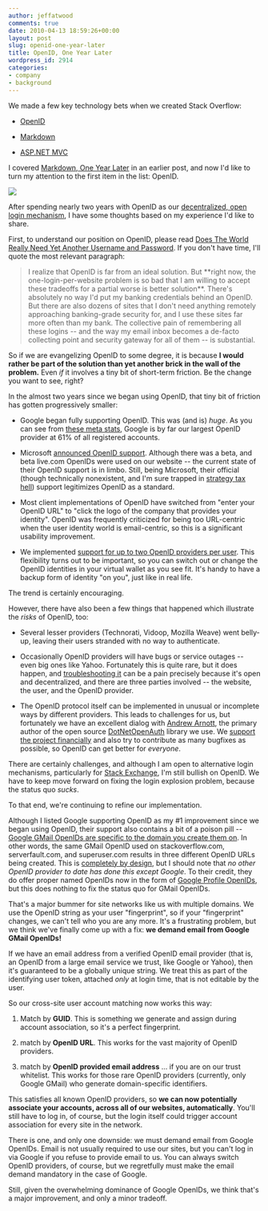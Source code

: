 ```yaml
---
author: jeffatwood
comments: true
date: 2010-04-13 18:59:26+00:00
layout: post
slug: openid-one-year-later
title: OpenID, One Year Later
wordpress_id: 2914
categories:
- company
- background
---
```



We made a few key technology bets when we created Stack Overflow:







  * [OpenID](http://openid.net/)

  * [Markdown](http://en.wikipedia.org/wiki/Markdown)

  * [ASP.NET MVC](http://www.asp.net/mvc/)




I covered [Markdown, One Year Later](http://blog.stackoverflow.com/2009/10/markdown-one-year-later/) in an earlier post, and now I'd like to turn my attention to the first item in the list: OpenID.



[![](/blog/images/2010-04-13-openid-one-year-later/openid-logo-big.png)](http://openid.net/)



After spending nearly two years with OpenID as our [decentralized, open login mechanism](http://openid.net/get-an-openid/what-is-openid/), I have some thoughts based on my experience I'd like to share.



First, to understand our position on OpenID, please read [Does The World Really Need Yet Another Username and Password](http://www.codinghorror.com/blog/2008/05/openid-does-the-world-really-need-yet-another-username-and-password.html). If you don't have time, I'll quote the most relevant paragraph:





<blockquote>
I realize that OpenID is far from an ideal solution. But **right now, the one-login-per-website problem is so bad that I am willing to accept these tradeoffs for a partial worse is better solution**. There's absolutely no way I'd put my banking credentials behind an OpenID. But there are also dozens of sites that I don't need anything remotely approaching banking-grade security for, and I use these sites far more often than my bank. The collective pain of remembering all these logins -- and the way my email inbox becomes a de-facto collecting point and security gateway for all of them -- is substantial.
</blockquote>





So if we are evangelizing OpenID to some degree, it is because **I would rather be part of the solution than yet another brick in the wall of the problem.** Even _if_ it involves a tiny bit of short-term friction. Be the change you want to see, right?



In the almost two years since we began using OpenID, that tiny bit of friction has gotten progressively smaller:







  * Google began fully supporting OpenID. This was (and is) _huge_. As you can see from [these meta stats](http://meta.stackoverflow.com/questions/31021/what-openid-providers-should-we-feature-on-the-login-page), Google is by far our largest OpenID provider at 61% of all registered accounts.

  * Microsoft [announced OpenID support](http://blogs.verisign.com/infrablog/2007/02/verisign_microsoft_partners_to_1.php). Although there was a beta, and beta live.com OpenIDs were used on our website -- the current state of their OpenID support is in limbo. Still, being Microsoft, their official (though technically nonexistent, and I'm sure trapped in [strategy tax hell](http://archive.scripting.com/2001/04/29#strategyTax)) support legitimizes OpenID as a standard.

  * Most client implementations of OpenID have switched from "enter your OpenID URL" to "click the logo of the company that provides your identity". OpenID was frequently criticized for being too URL-centric when the user identity world is email-centric, so this is a significant usability improvement.

  * We implemented [support for up to two OpenID providers per user](http://blog.stackoverflow.com/2009/01/we-now-support-multiple-openids/). This flexibility turns out to be important, so you can switch out or change the OpenID identities in your virtual wallet as you see fit. It's handy to have a backup form of identity "on you", just like in real life.




The trend is certainly encouraging. 



However, there have also been a few things that happened which illustrate the _risks_ of OpenID, too:







  * Several lesser providers (Technorati, Vidoop, Mozilla Weave) went belly-up, leaving their users stranded with no way to authenticate.

  * Occasionally OpenID providers will have bugs or service outages -- even big ones like Yahoo. Fortunately this is quite rare, but it does happen, and [troubleshooting it](http://meta.stackoverflow.com/questions/1774/i-cant-log-in-with-my-openid-troubleshooting-tips) can be a pain precisely because it's open and decentralized, and there are three parties involved -- the website, the user, and the OpenID provider.

  * The OpenID protocol itself can be implemented in unusual or incomplete ways by different providers. This leads to challenges for us, but fortunately we have an excellent dialog with [Andrew Arnott](http://stackoverflow.com/users/46926/andrew-arnott), the primary author of the open source [DotNetOpenAuth](http://www.dotnetopenauth.net/) library we use. We [support the project financially](http://blog.stackoverflow.com/2009/12/stack-overflow-gives-back/) and also try to contribute as many bugfixes as possible, so OpenID can get better for _everyone_.




There are certainly challenges, and although I am open to alternative login mechanisms, particularly for [Stack Exchange](http://stackexchange.com/), I'm still bullish on OpenID. We have to keep move forward on fixing the login explosion problem, because the status quo _sucks_.



To that end, we're continuing to refine our implementation. 



Although I listed Google supporting OpenID as my #1 improvement since we began using OpenID, their support also contains a bit of a poison pill --  [Google GMail OpenIDs are specific to the domain you create them on](http://blog.stackoverflow.com/2009/04/googles-openids-are-unique-per-domain/). In other words, the same GMail OpenID used on stackoverflow.com, serverfault.com, and superuser.com results in three different OpenID URLs being created. This is [completely by design](http://groups.google.com/group/google-federated-login-api/web/the-most-important-technical-issue-in-using-the-google-accounts-api?pli=1), but I should note that _no other OpenID provider to date has done this except Google_. To their credit, they do offer proper named OpenIDs now in the form of [Google Profile OpenIDs](http://blog.stackoverflow.com/2009/11/google-offers-named-openids/), but this does nothing to fix the status quo for GMail OpenIDs.



That's a major bummer for site networks like us with multiple domains. We use the OpenID string as your user "fingerprint", so if your "fingerprint" changes, we can't tell who you are any more. It's a frustrating problem, but we think we've finally come up with a fix: **we demand email from Google GMail OpenIDs!**



If we have an email address from a verified OpenID email provider (that is, an OpenID from a large email service we trust, like Google or Yahoo), then it's guaranteed to be a globally unique string. We treat this as part of the identifying user token, attached _only_ at login time, that is not editable by the user.



So our cross-site user account matching now works this way:







  1. Match by **GUID**. This is something we generate and assign during account association, so it's a perfect fingerprint.

  2. match by **OpenID URL**. This works for the vast majority of OpenID providers.

  3. match by **OpenID provided email address** ... if you are on our trust whitelist. This works for those rare OpenID providers (currently, only Google GMail) who generate domain-specific identifiers.




This satisfies all known OpenID providers, so **we can now potentially associate your accounts, across all of our websites, automatically**. You'll still have to log in, of course, but the login itself could trigger account association for every site in the network.



There is one, and only one downside: we must demand email from Google OpenIDs. Email is not usually required to use our sites, but  you can't log in via Google if you refuse to provide email to us. You can always switch OpenID providers, of course, but we regretfully must make the email demand mandatory in the case of Google.



Still, given the overwhelming dominance of Google OpenIDs, we think that's a major improvement, and only a minor tradeoff.

